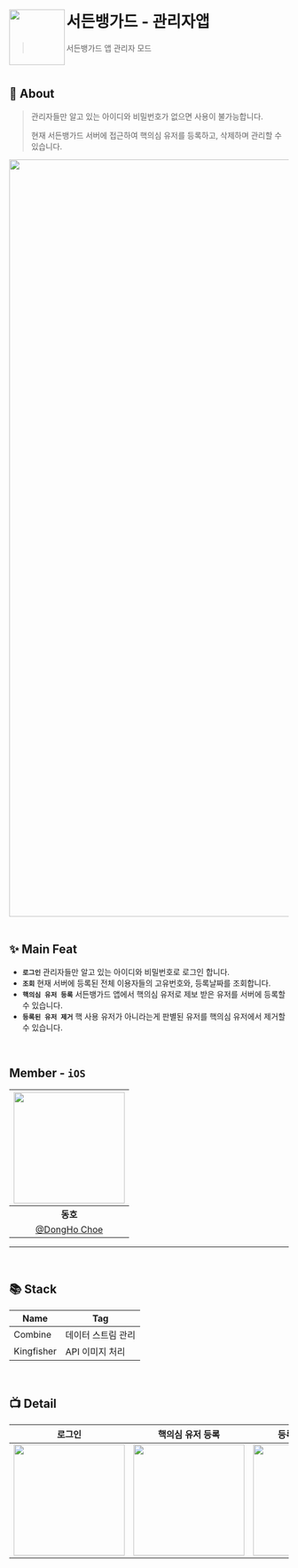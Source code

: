 # 서든뱅가드 - 관리자앱 <img src="https://github.com/user-attachments/assets/272cd60b-16ec-4dfe-9d9b-55c0c6fd6935" align=left width=100>

> 서든뱅가드 앱 관리자 모드


<br />

## 💭 About

> 관리자들만 알고 있는 아이디와 비밀번호가 없으면 사용이 불가능합니다.
> 
> 현재 서든뱅가드 서버에 접근하여 핵의심 유저를 등록하고, 삭제하며 관리할 수 있습니다.


<img src="https://github.com/user-attachments/assets/cc12e2d7-a094-43ae-a496-7f9c7d959d06" width=1363>

<br />
<br />

## ✨ Main Feat

- **`로그인`** 
관리자들만 알고 있는 아이디와 비밀번호로 로그인 합니다.
- **`조회`** 
현재 서버에 등록된 전체 이용자들의 고유번호와, 등록날짜를 조회합니다.
- **`핵의심 유저 등록`**
서든뱅가드 앱에서 핵의심 유저로 제보 받은 유저를 서버에 등록할 수 있습니다.
- **`등록된 유저 제거`** 
핵 사용 유저가 아니라는게 판별된 유저를 핵의심 유저에서 제거할 수 있습니다.


<br />

## Member - `iOS`

|<img src="https://avatars.githubusercontent.com/u/37105602?v=4" width=200>|
|:--:|
|**동호**|
|[@DongHo Choe](https://github.com/hamfan524)|
---

<br />

## 📚 Stack

| Name | Tag |
| --- | --- |
| Combine | 데이터 스트림 관리 |
| Kingfisher | API 이미지 처리 |

<br />

## 📺 Detail

| 로그인 | 핵의심 유저 등록 | 등록된 유저 제거 |
| --- | --- | --- |
| <img src="https://github.com/user-attachments/assets/bdd34eb7-005f-40f1-a162-70becc400081" width="200"/> | <img src="https://github.com/user-attachments/assets/bb47fac1-b7f3-4d97-a8fc-ab5b0757baa0" width="200"/> | <img src="https://github.com/user-attachments/assets/852db751-9743-4321-8239-d0f1209c54d4" width="200"/> |
